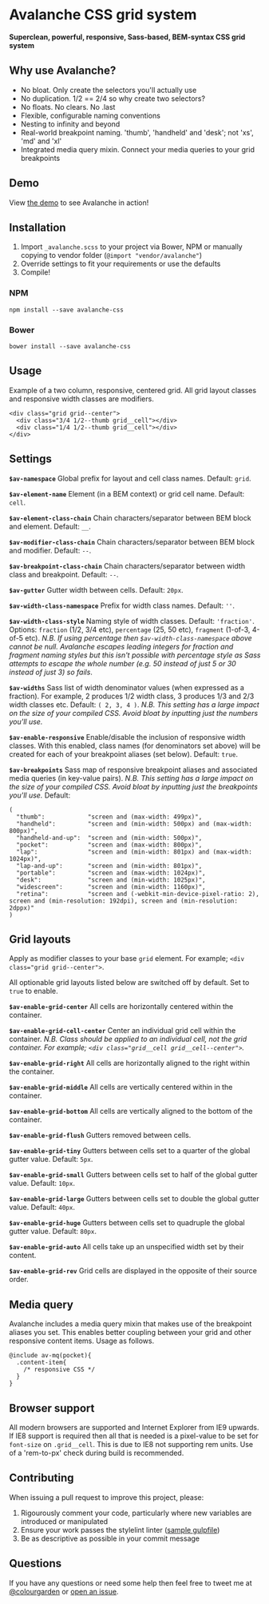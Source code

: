 # Avalanche CSS grid system

**Superclean, powerful, responsive, Sass-based, BEM-syntax CSS grid system**

## Why use Avalanche?

- No bloat. Only create the selectors you'll actually use
- No duplication. 1/2 == 2/4 so why create two selectors?
- No floats. No clears. No .last
- Flexible, configurable naming conventions
- Nesting to infinity and beyond
- Real-world breakpoint naming. 'thumb', 'handheld' and 'desk'; not 'xs', 'md' and 'xl'
- Integrated media query mixin. Connect your media queries to your grid breakpoints

## Demo

View <a href="http://colourgarden.github.io/avalanche/">the demo</a> to see Avalanche in action!

## Installation

1. Import `_avalanche.scss` to your project via Bower, NPM or manually copying to vendor folder (`@import "vendor/avalanche"`)
2. Override settings to fit your requirements or use the defaults
3. Compile!

### NPM

`npm install --save avalanche-css`

### Bower

`bower install --save avalanche-css`

## Usage

Example of a two column, responsive, centered grid. All grid layout classes and responsive width classes are modifiers.

```
<div class="grid grid--center">
  <div class="3/4 1/2--thumb grid__cell"></div>
  <div class="1/4 1/2--thumb grid__cell"></div>
</div>
```

## Settings

**`$av-namespace`**
Global prefix for layout and cell class names. Default: `grid`.

**`$av-element-name`**
Element (in a BEM context) or grid cell name. Default: `cell`.

**`$av-element-class-chain`**
Chain characters/separator between BEM block and element. Default: `__`.

**`$av-modifier-class-chain`**
Chain characters/separator between BEM block and modifier. Default: `--`.

**`$av-breakpoint-class-chain`**
Chain characters/separator between width class and breakpoint. Default: `--`.

**`$av-gutter`**
Gutter width between cells. Default: `20px`.

**`$av-width-class-namespace`**
Prefix for width class names. Default: `''`.

**`$av-width-class-style`**
Naming style of width classes. Default: `'fraction'`. Options: `fraction` (1/2, 3/4 etc), `percentage` (25, 50 etc), `fragment` (1-of-3, 4-of-5 etc).
*N.B. If using percentage then `$av-width-class-namespace` above cannot be null. Avalanche escapes leading integers for fraction and fragment naming styles but this isn't possible with percentage style as Sass attempts to escape the whole number (e.g. 50 instead of just 5 or 30 instead of just 3) so fails*.

**`$av-widths`**
Sass list of width denominator values (when expressed as a fraction). For example, 2 produces 1/2 width class, 3 produces 1/3 and 2/3 width classes etc. Default: `( 2, 3, 4 )`.
*N.B. This setting has a large impact on the size of your compiled CSS. Avoid bloat by inputting just the numbers you'll use.*

**`$av-enable-responsive`**
Enable/disable the inclusion of responsive width classes. With this enabled, class names (for denominators set above) will be created for each of your breakpoint aliases (set below). Default: `true`.

**`$av-breakpoints`**
Sass map of responsive breakpoint aliases and associated media queries (in key-value pairs).
*N.B. This setting has a large impact on the size of your compiled CSS. Avoid bloat by inputting just the breakpoints you'll use.*
Default:
```
(
  "thumb":            "screen and (max-width: 499px)",
  "handheld":         "screen and (min-width: 500px) and (max-width: 800px)",
  "handheld-and-up":  "screen and (min-width: 500px)",
  "pocket":           "screen and (max-width: 800px)",
  "lap":              "screen and (min-width: 801px) and (max-width: 1024px)",
  "lap-and-up":       "screen and (min-width: 801px)",
  "portable":         "screen and (max-width: 1024px)",
  "desk":             "screen and (min-width: 1025px)",
  "widescreen":       "screen and (min-width: 1160px)",
  "retina":           "screen and (-webkit-min-device-pixel-ratio: 2), screen and (min-resolution: 192dpi), screen and (min-resolution: 2dppx)"
)
```

## Grid layouts

Apply as modifier classes to your base `grid` element. For example; `<div class="grid grid--center">`.

All optionable grid layouts listed below are switched off by default. Set to `true` to enable.

**`$av-enable-grid-center`**
All cells are horizontally centered within the container.

**`$av-enable-grid-cell-center`**
Center an individual grid cell within the container.
*N.B. Class should be applied to an individual cell, not the grid container. For example; `<div class="grid__cell grid__cell--center">`.*

**`$av-enable-grid-right`**
All cells are horizontally aligned to the right within the container.

**`$av-enable-grid-middle`**
All cells are vertically centered within in the container.

**`$av-enable-grid-bottom`**
All cells are vertically aligned to the bottom of the container.

**`$av-enable-grid-flush`**
Gutters removed between cells.

**`$av-enable-grid-tiny`**
Gutters between cells set to a quarter of the global gutter value. Default: `5px`.

**`$av-enable-grid-small`**
Gutters between cells set to half of the global gutter value. Default: `10px`.

**`$av-enable-grid-large`**
Gutters between cells set to double the global gutter value. Default: `40px`.

**`$av-enable-grid-huge`**
Gutters between cells set to quadruple the global gutter value. Default: `80px`.

**`$av-enable-grid-auto`**
All cells take up an unspecified width set by their content.

**`$av-enable-grid-rev`**
Grid cells are displayed in the opposite of their source order.

## Media query

Avalanche includes a media query mixin that makes use of the breakpoint aliases you set. This enables better coupling between your grid and other responsive content items. Usage as follows.

```
@include av-mq(pocket){
  .content-item{
    /* responsive CSS */
  }
}
```

## Browser support

All modern browsers are supported and Internet Explorer from IE9 upwards. If IE8 support is required then all that is needed is a pixel-value to be set for `font-size` on `.grid__cell`. This is due to IE8 not supporting rem units. Use of a 'rem-to-px' check during build is recommended.

## Contributing

When issuing a pull request to improve this project, please:

1. Rigourously comment your code, particularly where new variables are introduced or manipulated
2. Ensure your work passes the stylelint linter ([sample gulpfile](https://gist.github.com/colourgarden/e9f82816db3f971f9da73053b0eb83af))
3. Be as descriptive as possible in your commit message

## Questions

If you have any questions or need some help then feel free to tweet me at [@colourgarden](http://twitter.com/colourgarden) or [open an issue](https://github.com/colourgarden/avalanche/issues/new).
